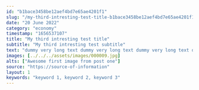 ```yaml
---
id: "b1bace3458be12aef4bd7e65ae4201f1"
slug: "/my-third-intresting-test-title-b1bace3458be12aef4bd7e65ae4201f1"
date: "20 June 2022"
category: "economy"
timestamp: "1656537107"
title: "My third intresting test title"
subtitle: "My third intresting test subtitle"
text: "dummy very long text dummy very long text dummy very long text dummy very long text dummy very long text dummy very long text dummy very long text dummy very long text dummy very long text dummy very long text dummy very long text dummy very long text dummy very long text dummy very long text dummy very long text dummy very long text "
images: [../../../assets/images/000009.jpg]
alts: ["Awesome first image from post one"]
source: "https://source-of-information"
layout: 1
keywords: "keyword 1, keyword 2, keyword 3"
---
```

